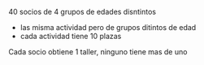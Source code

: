 40 socios de 4 grupos de edades disntintos

- las misma actividad pero de grupos ditintos de edad
- cada actividad tiene 10 plazas

Cada socio obtiene 1 taller, ninguno tiene mas de uno
